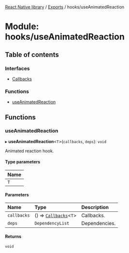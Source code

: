 [React Native library](../index.md) / [Exports](../modules.md) / hooks/useAnimatedReaction

# Module: hooks/useAnimatedReaction

## Table of contents

### Interfaces

- [Callbacks](../interfaces/hooks_useAnimatedReaction.Callbacks.md)

### Functions

- [useAnimatedReaction](hooks_useAnimatedReaction.md#useanimatedreaction)

## Functions

### useAnimatedReaction

▸ **useAnimatedReaction**\<`T`\>(`callbacks`, `deps`): `void`

Animated reaction hook.

#### Type parameters

| Name |
| :------ |
| `T` |

#### Parameters

| Name | Type | Description |
| :------ | :------ | :------ |
| `callbacks` | () => [`Callbacks`](../interfaces/hooks_useAnimatedReaction.Callbacks.md)\<`T`\> | Callbacks. |
| `deps` | `DependencyList` | Dependencies. |

#### Returns

`void`
